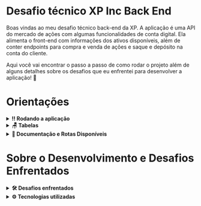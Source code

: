 # Desafio técnico XP Inc Back End

Boas vindas ao meu desafio técnico back-end da XP. A aplicação é uma API do mercado de ações com algumas funcionalidades de conta digital. Ela alimenta o front-end com informações dos ativos disponíveis, além de conter endpoints para compra e venda de ações e saque e depósito na conta do cliente. 

Aqui você vai encontrar o passo a passo de como rodar o projeto além de alguns detalhes sobre os desafios que eu enfrentei para desenvolver a aplicação! 🚀

# Orientações

<details>
  <summary><strong>‼️ Rodando a aplicação</strong></summary><br />

  1. Clone o repositório

  - `git clone https://github.com/joaogrs/desafioXPIncBackend.git`.
  - Entre na pasta do repositório que você acabou de clonar:
    - `cd desafioXPIncBackend`

  2. Instale as dependências

  - `npm install`

  3. Crie um arquivo .env na raiz do projeto
  - Ele deve conter as seguintes informações: 
   - MYSQL_HOST= ( O seu host )
   - MYSQL_USER= (Seu usuário do MYSQL)
   - MYSQL_PASSWORD= (Sua senha do MYSQL)
   - MYSQL_DATABASE= InvestimentManager
   - PORT= (Em qual porta a aplicação vai rodar)
     
  4. Faça a criação do banco dentro do MYSql
  - Na raiz do projeto existe um arquivo InvestimentManager.Sql
  - As querys são as mesmas da sessão Tabelas desse README
    - Essas são as querys necessárias para a criação do banco de dados da aplicação
    - Copie as informações e rode dentro de um servidor SQL. 
  
  5. Rodando a aplicação
  - `npm start`
  
</details>

<details>
  <summary><strong>🪑 Tabelas</strong></summary><br />
  
  O banco terá 7 tabelas. clientes, compras, vendas, investimentos, his_deposito, hist_saque, ativos_disponiveis
  
  ```sql
  DROP DATABASE IF EXISTS InvestimentManager;

  CREATE DATABASE InvestimentManager;

  USE InvestimentManager;

  CREATE TABLE clientes (
      codCliente INT NOT NULL auto_increment,
      saldo FLOAT NOT NULL,
      username VARCHAR(30) NOT NULL,
      password VARCHAR(30) NOT NULL,
      PRIMARY KEY(codCliente)
  ) ENGINE=INNODB;

  CREATE TABLE ativos_disponiveis (
      id INT NOT NULL auto_increment,
      nome VARCHAR(30) NOT NULL,
      qtdeAtivo INT NOT NULL,
      valor DOUBLE NOT NULL,
      PRIMARY KEY(id)
  ) ENGINE=INNODB;

  CREATE TABLE compras (
      id INT NOT NULL auto_increment,
      codCliente INT NOT NULL,
      codAtivo INT NOT NULL,
      qtdeAtivo INT NOT NULL,
	  PRIMARY KEY(id),
      FOREIGN KEY (codCliente)
          REFERENCES clientes (codCliente)
          ON DELETE CASCADE,
      FOREIGN KEY (codAtivo)
          REFERENCES ativos_disponiveis (id)
          ON DELETE CASCADE
  )  ENGINE=INNODB;

  CREATE TABLE vendas (
      id INT NOT NULL auto_increment,
      CodCliente INT NOT NULL,
      CodAtivo INT NOT NULL,
	  QtdeAtivo INT NOT NULL,
	  PRIMARY KEY(id),
      FOREIGN KEY (CodCliente)
          REFERENCES clientes (codCliente)
          ON DELETE CASCADE,
      FOREIGN KEY (CodAtivo)
          REFERENCES ativos_disponiveis (id)
          ON DELETE CASCADE
  )  ENGINE=INNODB;

  CREATE TABLE investimentos (
      id INT NOT NULL auto_increment,
      CodCliente INT NOT NULL,
      CodAtivo INT NOT NULL,
	  QtdeAtivo INT NOT NULL,
      Valor DOUBLE NOT NULL,
      PRIMARY KEY(id),
      FOREIGN KEY (CodCliente)
          REFERENCES clientes (codCliente)
          ON DELETE CASCADE,
      FOREIGN KEY (CodAtivo)
          REFERENCES ativos_disponiveis (id)
          ON DELETE CASCADE
  )  ENGINE=INNODB;

  CREATE TABLE hist_deposito (
      id INT NOT NULL auto_increment,
      CodCliente INT NOT NULL,
      Valor DOUBLE NOT NULL,
       PRIMARY KEY(id),
      FOREIGN KEY (CodCliente)
          REFERENCES clientes (codCliente)
          ON DELETE CASCADE
  )  ENGINE=INNODB;

  CREATE TABLE hist_saque (
      id INT NOT NULL auto_increment,
      CodCliente INT NOT NULL,
      Valor DOUBLE NOT NULL,
      PRIMARY KEY(id),
      FOREIGN KEY (CodCliente)
          REFERENCES clientes (codCliente)
          ON DELETE CASCADE
  )  ENGINE=INNODB;

  SET SQL_SAFE_UPDATES = 0;

  INSERT INTO InvestimentManager.ativos_disponiveis (nome, qtdeAtivo, valor) VALUES
      ("XPIN", 1340985, 16.94),
      ("XPED", 50430, 5.75),
      ("RICO", 1203945, 9.60),
      ("TRYB", 13407, 10.39),
      ("GOOG", 50430948, 40.84),
      ("MTP4", 1203945, 23.93),
      ("SEF3", 103244, 3.40),
      ("META", 132394, 50.98),
      ("PTR4", 102938495, 28.60),
      ("ITU4", 3294329, 22.85),
      ("UNM3", 312432, 14.57),
      ("PATX", 10, 3.1),
      ("VSPO", 0, 10);
  INSERT INTO InvestimentManager.clientes(codCliente, saldo, username, password) VALUES
      (1, 2000, "joaogrs", "senha1234");

  INSERT INTO InvestimentManager.investimentos(CodCliente, CodAtivo, QtdeAtivo, Valor) VALUES
      (1, 2, 3, 17.25),
      (1, 4, 7, 72.73),
      (1, 7, 1, 3.4),
      (1, 10, 3, 68.55);
```
</details>

<details>
  <summary><strong>📁 Documentação e Rotas Disponíveis</strong></summary><br />
  
  A documentação contendo todas as rotas e a estrutura do banco foi feita com a utilização do Swagger.
  
  Na raiz do projeto também contém uma pasta imgs com um print de todas as rotas. 
  
  1. Rode a aplicação
    - `npm start`
  
  2. Entre na rota do Swagger UI
    - /docs
</details>

# Sobre o Desenvolvimento e Desafios Enfrentados

<details>
  <summary><strong>🛠 Desafios enfrentados</strong></summary><br />
  
  O primeiro desafio que encontrei na realização do case foi a decisão de quais técnologias usar. Decidi por utilizar express com javascript sem o uso de ORM. Foi uma  decisão tomada pensando em priorizar as funcionalidades da API ao invés de adicionar uma complexidade no código que poderia atrasar o desenvolvimento da aplicação e dos requisitos bonûs que eu também queria realizar. 

Após isso, pensar a estrutura do banco de dados também foi um processo desafiador. O primeiro passo foi construir um diagrama de entidade relacionamento a mão para entender quais eram os campos necessários e como as tabelas iam conversar entre si. A maior dificuldade aqui foi entender como o post de compras e vendas iam alterar as tabelas. A solução dada foi criar tabelas de histórico de compra e venda, onde o post insere os dados, e uma terceira tabela de carteira de investimentos, onde ficam as quantidades e valor total de investimentos de cada cliente. Caso seja a primeira vez que um cliente está comprando determinado ativo é feita uma inserção na carteira. Caso ele já possua o ativo, é atualizada a quantidade e o valor total ao comprar ou vender um ativo. A estrutura de saque e depósito é parecida, porém alterando o saldo em uma tabela de clientes.

Passado esse momento de decisões e já com o formato do projeto em mente iniciei sua estrutura. Para o desenvolvimento usei o eslint para a qualidade do código e o nodemon para ir rodando a api enquanto desenvolvia. Além disso, o projeto foi feito utilizando a arquitetura MSC, separando a API em camadas com funcionalidades distintas.

A partir daí o desenvolvimento correu de forma mais tranquila já que eu tinha bastante familiaridade com a estrutura e tecnologias que eu estava usando. Algumas lógicas que me marcaram nessa etapa de desenvolvimento foram as que alteram o saldo e a qtde dos ativos na carteira ao realizar os posts. Terminei os requisitos obrigatórios com cerca de 3 dias de projeto e já comecei a pensar quais seriam os próximos passos.

Depois disso, optei por realizar o máximo de validações possíveis (campos faltantes, valores negativos, tipos errados, etc) utilizando middlewares. Apesar de ter um bom conhecimento na lib joi, que testa os campos automaticamente, preferi fazer as validações a mão já que eram relativamente simples.

Com as validações feitas, comecei a implementação do JWT com uma rota extra de login (usuário, senha) onde é retornado o token. Depois disso foi só adicionar um middleware de validação de token nas rotas que eram necessárias. Nesse mesmo dia foram preenchidos os ativos disponiveis para o front, além de uma rota GET que retorna tais ativos.

Em seguida foi dado inicio aos testes unitários divididos por camada MSC, a implementação do Swagger, criação desse README.
</details>

<details>
  <summary><strong>⚙️ Tecnologias utilizadas</strong></summary><br />
  
  - Javascript
  - NodeJs
  - Express
  - JWT
  - Swagger
  - Sinon
  - Mocha 
  - Chai
  - Eslint
  - MySql
  - Bcrypto
  
</details>
